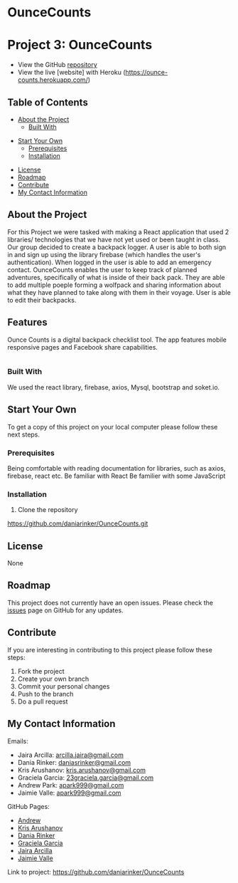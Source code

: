 # OunceCounts 
# Project 3: OunceCounts

- View the GitHub [repository](https://github.com/daniarinker/OunceCounts)
- View the live [website] with Heroku (https://ounce-counts.herokuapp.com/)

## Table of Contents

- [About the Project](https://github.com/daniarinker/OunceCounts#about-the-project)
  - [Built With](https://github.com/daniarinker/OunceCounts#built-with)

* [Start Your Own](https://github.com/daniarinker/OunceCounts#start-your-own)
  - [Prerequisites](https://github.com/daniarinker/OunceCounts#prerequisites)
  - [Installation](https://github.com/daniarinker/OunceCounts#installation)

- [License](https://github.com/daniarinker/OunceCounts#license)
- [Roadmap](https://github.com/daniarinker/OunceCounts#roadmap)
- [Contribute](https://github.com/daniarinker/OunceCounts#contribute)
- [My Contact Information](https://github.com/daniarinker/OunceCounts#my-contact-information)

## About the Project
For this Project we were tasked with making a React application that used 2 libraries/ technologies that we have not yet used or been taught in class. Our group decided to create a backpack logger. A user is able to both sign in and sign up using the library firebase (which handles the user's authentication). When logged in the user is able to add an emergency contact. OunceCounts enables the user to keep track of planned adventures, specifically of what is inside of their back pack. They are able to add multiple poeple forming a wolfpack and sharing information about what they have planned to take along with them in their voyage. User is able to edit their backpacks.  

## Features

Ounce Counts is a digital backpack checklist tool. The app features mobile responsive pages and Facebook share capabilities. 


![]( )

### Built With

We used the react library, firebase, axios, Mysql, bootstrap and soket.io. 

## Start Your Own

To get a copy of this project on your local computer please follow these next steps.

### Prerequisites

Being comfortable with reading documentation for libraries, such as axios, firebase, react etc. 
Be familiar with React 
Be familier with some JavaScript

### Installation

1. Clone the repository

https://github.com/daniarinker/OunceCounts.git 

## License

None

## Roadmap

This project does not currently have an open issues. Please check the [issues](https://github.com/daniarinker/OunceCounts) page on GitHub for any updates.

## Contribute

If you are interesting in contributing to this project please follow these steps:

1. Fork the project
2. Create your own branch
3. Commit your personal changes
4. Push to the branch
5. Do a pull request

## My Contact Information

Emails:

- Jaira Arcilla: arcilla.jaira@gmail.com
- Dania Rinker: daniasrinker@gmail.com
- Kris Arushanov: kris.arushanov@gmail.com
- Graciela Garcia: 23graciela.garcia@gmail.com
- Andrew Park: apark999@gmail.com
- Jaimie Valle: apark999@gmail.com

GitHub Pages:

- [Andrew ](https://github.com/awpdev)
- [Kris Arushanov](https://github.com/krisarushanov)
- [Dania Rinker](https://github.com/daniarinker)
- [Graciela Garcia](https://github.com/graciela23garcia)
- [Jaira Arcilla](https://github.com/jairalynn)
- [Jaimie Valle](https://github.com/graciela23garcia)

Link to project: https://github.com/daniarinker/OunceCounts